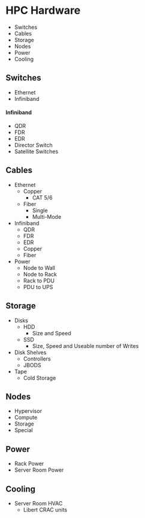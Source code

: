 # HPC Hardware

* Switches
* Cables
* Storage
* Nodes
* Power
* Cooling

## Switches

* Ethernet
* Infiniband

#### Infiniband

* QDR
* FDR
* EDR
* Director Switch
* Satellite Switches

## Cables

* Ethernet
  * Copper
    * CAT 5/6
  * Fiber
    * Single
    * Multi-Mode
* Infiniband
  * QDR
  * FDR
  * EDR
  * Copper
  * Fiber
* Power
  * Node to Wall
  * Node to Rack
  * Rack to PDU
  * PDU to UPS

## Storage

* Disks
  * HDD
    * Size and Speed
  * SSD
    * Size, Speed and Useable number of Writes
* Disk Shelves
  * Controllers
  * JBODS
* Tape
  * Cold Storage

## Nodes

* Hypervisor
* Compute
* Storage
* Special

## Power

* Rack Power
* Server Room Power

## Cooling

* Server Room HVAC
  * Libert CRAC units
